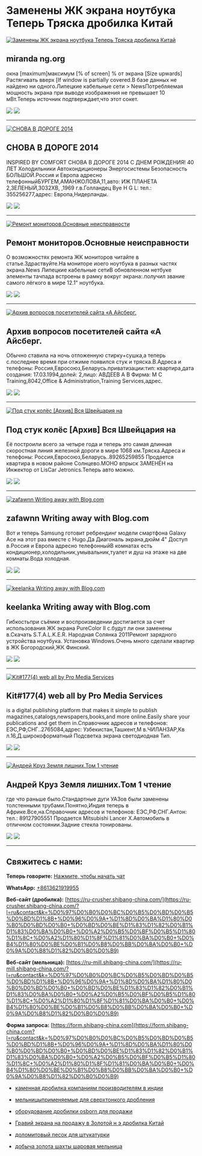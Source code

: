 # Заменены ЖК экрана ноутбука Теперь Тряска дробилка Китай

<a href="https://swt.shibang-china.com/?l=ru&img&k=%D0%97%D0%B0%D0%BC%D0%B5%D0%BD%D0%B5%D0%BD%D1%8B+%D0%96%D0%9A+%D1%8D%D0%BA%D1%80%D0%B0%D0%BD%D0%B0+%D0%BD%D0%BE%D1%83%D1%82%D0%B1%D1%83%D0%BA%D0%B0+%D0%A2%D0%B5%D0%BF%D0%B5%D1%80%D1%8C+%D0%A2%D1%80%D1%8F%D1%81%D0%BA%D0%B0+%D0%B4%D1%80%D0%BE%D0%B1%D0%B8%D0%BB%D0%BA%D0%B0+%D0%9A%D0%B8%D1%82%D0%B0%D0%B9" target="_blank">![Заменены ЖК экрана ноутбука Теперь Тряска дробилка Китай](http://static.shibang-china.com/all-800x300/1315.jpg)</a>

## miranda ng.org
окна [maximum]максимум [% of screen] % от экрана [Size upwards] Растягивать вверх [If window is partially covered.В базе данных не найдено ни одного.Липецкие кабельные сети > NewsПотребляемая мощность экрана при выводе изображения не превышает 10 мВт.Теперь источник подтверждает,что этот сокет.


<a href="https://whatsapp.shibangsoft.com/WhatsApp.php" target="_blank" title="WhatsApp">![](http://static.shibang-china.com/icon/whatsapp.png)</a> <a href="https://swt.shibang-china.com/?l=ru&icon&k=%D0%97%D0%B0%D0%BC%D0%B5%D0%BD%D0%B5%D0%BD%D1%8B+%D0%96%D0%9A+%D1%8D%D0%BA%D1%80%D0%B0%D0%BD%D0%B0+%D0%BD%D0%BE%D1%83%D1%82%D0%B1%D1%83%D0%BA%D0%B0+%D0%A2%D0%B5%D0%BF%D0%B5%D1%80%D1%8C+%D0%A2%D1%80%D1%8F%D1%81%D0%BA%D0%B0+%D0%B4%D1%80%D0%BE%D0%B1%D0%B8%D0%BB%D0%BA%D0%B0+%D0%9A%D0%B8%D1%82%D0%B0%D0%B9" target="_blank">![](http://static.shibang-china.com/icon/chat-ru.png)</a>

---

<a href="https://swt.shibang-china.com/?l=ru&img&k=%D0%97%D0%B0%D0%BC%D0%B5%D0%BD%D0%B5%D0%BD%D1%8B+%D0%96%D0%9A+%D1%8D%D0%BA%D1%80%D0%B0%D0%BD%D0%B0+%D0%BD%D0%BE%D1%83%D1%82%D0%B1%D1%83%D0%BA%D0%B0+%D0%A2%D0%B5%D0%BF%D0%B5%D1%80%D1%8C+%D0%A2%D1%80%D1%8F%D1%81%D0%BA%D0%B0+%D0%B4%D1%80%D0%BE%D0%B1%D0%B8%D0%BB%D0%BA%D0%B0+%D0%9A%D0%B8%D1%82%D0%B0%D0%B9" target="_blank">![СНОВА В ДОРОГЕ 2014](http://static.shibang-china.com/all-800x300/11.jpg)</a>

## СНОВА В ДОРОГЕ 2014
INSPIRED BY COMFORT СНОВА В ДОРОГЕ 2014 С ДНЕМ РОЖДЕНИЯ! 40 ЛЕТ Холодильники Автокондиционеры Энергосистемы Безопасность БОЛЬШОЙ.Россия и Европа адресно телефонныйБУРГЕМ,АМАНЖОЛОВА,11,авто: ИЖ ПЛАНЕТА 2,ЗЕЛЕНЫЙ,3032XB, ,1969 г.в.Голландец Bye H G L: тел.: 355256277,адрес: Европа,Нидерланды.


<a href="https://whatsapp.shibangsoft.com/WhatsApp.php" target="_blank" title="WhatsApp">![](http://static.shibang-china.com/icon/whatsapp.png)</a> <a href="https://swt.shibang-china.com/?l=ru&icon&k=%D0%97%D0%B0%D0%BC%D0%B5%D0%BD%D0%B5%D0%BD%D1%8B+%D0%96%D0%9A+%D1%8D%D0%BA%D1%80%D0%B0%D0%BD%D0%B0+%D0%BD%D0%BE%D1%83%D1%82%D0%B1%D1%83%D0%BA%D0%B0+%D0%A2%D0%B5%D0%BF%D0%B5%D1%80%D1%8C+%D0%A2%D1%80%D1%8F%D1%81%D0%BA%D0%B0+%D0%B4%D1%80%D0%BE%D0%B1%D0%B8%D0%BB%D0%BA%D0%B0+%D0%9A%D0%B8%D1%82%D0%B0%D0%B9" target="_blank">![](http://static.shibang-china.com/icon/chat-ru.png)</a>

---

<a href="https://swt.shibang-china.com/?l=ru&img&k=%D0%97%D0%B0%D0%BC%D0%B5%D0%BD%D0%B5%D0%BD%D1%8B+%D0%96%D0%9A+%D1%8D%D0%BA%D1%80%D0%B0%D0%BD%D0%B0+%D0%BD%D0%BE%D1%83%D1%82%D0%B1%D1%83%D0%BA%D0%B0+%D0%A2%D0%B5%D0%BF%D0%B5%D1%80%D1%8C+%D0%A2%D1%80%D1%8F%D1%81%D0%BA%D0%B0+%D0%B4%D1%80%D0%BE%D0%B1%D0%B8%D0%BB%D0%BA%D0%B0+%D0%9A%D0%B8%D1%82%D0%B0%D0%B9" target="_blank">![Ремонт мониторов.Основные неисправности](http://static.shibang-china.com/all-800x300/1127.jpg)</a>

## Ремонт мониторов.Основные неисправности
О возможностях ремонта ЖК мониторов читайте в статье.Здраствуйте.На мониторе иоего ноутбука в разных частях экрана.News Липецкие кабельные сетиВ обновленном нетбуке элементы тачпада встроены в рамку вокруг экрана:.получил звание самого лёгкого в мире 12.1" ноутбука.


<a href="https://whatsapp.shibangsoft.com/WhatsApp.php" target="_blank" title="WhatsApp">![](http://static.shibang-china.com/icon/whatsapp.png)</a> <a href="https://swt.shibang-china.com/?l=ru&icon&k=%D0%97%D0%B0%D0%BC%D0%B5%D0%BD%D0%B5%D0%BD%D1%8B+%D0%96%D0%9A+%D1%8D%D0%BA%D1%80%D0%B0%D0%BD%D0%B0+%D0%BD%D0%BE%D1%83%D1%82%D0%B1%D1%83%D0%BA%D0%B0+%D0%A2%D0%B5%D0%BF%D0%B5%D1%80%D1%8C+%D0%A2%D1%80%D1%8F%D1%81%D0%BA%D0%B0+%D0%B4%D1%80%D0%BE%D0%B1%D0%B8%D0%BB%D0%BA%D0%B0+%D0%9A%D0%B8%D1%82%D0%B0%D0%B9" target="_blank">![](http://static.shibang-china.com/icon/chat-ru.png)</a>

---

<a href="https://swt.shibang-china.com/?l=ru&img&k=%D0%97%D0%B0%D0%BC%D0%B5%D0%BD%D0%B5%D0%BD%D1%8B+%D0%96%D0%9A+%D1%8D%D0%BA%D1%80%D0%B0%D0%BD%D0%B0+%D0%BD%D0%BE%D1%83%D1%82%D0%B1%D1%83%D0%BA%D0%B0+%D0%A2%D0%B5%D0%BF%D0%B5%D1%80%D1%8C+%D0%A2%D1%80%D1%8F%D1%81%D0%BA%D0%B0+%D0%B4%D1%80%D0%BE%D0%B1%D0%B8%D0%BB%D0%BA%D0%B0+%D0%9A%D0%B8%D1%82%D0%B0%D0%B9" target="_blank">![Архив вопросов посетителей сайта «А Айсберг.](http://static.shibang-china.com/all-800x300/388.jpg)</a>

## Архив вопросов посетителей сайта «А Айсберг.
Обычно ставила на ночь отложенную стирку+сушка,а теперь с.последнее время при отжиме появился стук и тряска.В.Адреса и телефоны: Россия,Евросоюз,Беларусь.приватизации:тип: квартира,дата создания: 17.03.1994,долей: 2,лицо: АВДЕЕВ А В Фирма: M C Training,8042,Office & Administration,Training Services,адрес.


<a href="https://whatsapp.shibangsoft.com/WhatsApp.php" target="_blank" title="WhatsApp">![](http://static.shibang-china.com/icon/whatsapp.png)</a> <a href="https://swt.shibang-china.com/?l=ru&icon&k=%D0%97%D0%B0%D0%BC%D0%B5%D0%BD%D0%B5%D0%BD%D1%8B+%D0%96%D0%9A+%D1%8D%D0%BA%D1%80%D0%B0%D0%BD%D0%B0+%D0%BD%D0%BE%D1%83%D1%82%D0%B1%D1%83%D0%BA%D0%B0+%D0%A2%D0%B5%D0%BF%D0%B5%D1%80%D1%8C+%D0%A2%D1%80%D1%8F%D1%81%D0%BA%D0%B0+%D0%B4%D1%80%D0%BE%D0%B1%D0%B8%D0%BB%D0%BA%D0%B0+%D0%9A%D0%B8%D1%82%D0%B0%D0%B9" target="_blank">![](http://static.shibang-china.com/icon/chat-ru.png)</a>

---

<a href="https://swt.shibang-china.com/?l=ru&img&k=%D0%97%D0%B0%D0%BC%D0%B5%D0%BD%D0%B5%D0%BD%D1%8B+%D0%96%D0%9A+%D1%8D%D0%BA%D1%80%D0%B0%D0%BD%D0%B0+%D0%BD%D0%BE%D1%83%D1%82%D0%B1%D1%83%D0%BA%D0%B0+%D0%A2%D0%B5%D0%BF%D0%B5%D1%80%D1%8C+%D0%A2%D1%80%D1%8F%D1%81%D0%BA%D0%B0+%D0%B4%D1%80%D0%BE%D0%B1%D0%B8%D0%BB%D0%BA%D0%B0+%D0%9A%D0%B8%D1%82%D0%B0%D0%B9" target="_blank">![Под стук колёс [Архив] Вся Швейцария на](http://static.shibang-china.com/all-800x300/1343.jpg)</a>

## Под стук колёс [Архив] Вся Швейцария на
Её построили всего за четыре года и теперь это самая длинная скоростная линия железной дороги в мире 1068 км.Тряска.Адреса и телефоны: Россия,Евросоюз,Беларусь..89265259855 Продается квартира в новом районе Солнцево.МОНО впрыск ЗАМЕНЁН на Инжектор от LisCar Jetronics.Теперь авто можно.


<a href="https://whatsapp.shibangsoft.com/WhatsApp.php" target="_blank" title="WhatsApp">![](http://static.shibang-china.com/icon/whatsapp.png)</a> <a href="https://swt.shibang-china.com/?l=ru&icon&k=%D0%97%D0%B0%D0%BC%D0%B5%D0%BD%D0%B5%D0%BD%D1%8B+%D0%96%D0%9A+%D1%8D%D0%BA%D1%80%D0%B0%D0%BD%D0%B0+%D0%BD%D0%BE%D1%83%D1%82%D0%B1%D1%83%D0%BA%D0%B0+%D0%A2%D0%B5%D0%BF%D0%B5%D1%80%D1%8C+%D0%A2%D1%80%D1%8F%D1%81%D0%BA%D0%B0+%D0%B4%D1%80%D0%BE%D0%B1%D0%B8%D0%BB%D0%BA%D0%B0+%D0%9A%D0%B8%D1%82%D0%B0%D0%B9" target="_blank">![](http://static.shibang-china.com/icon/chat-ru.png)</a>

---

<a href="https://swt.shibang-china.com/?l=ru&img&k=%D0%97%D0%B0%D0%BC%D0%B5%D0%BD%D0%B5%D0%BD%D1%8B+%D0%96%D0%9A+%D1%8D%D0%BA%D1%80%D0%B0%D0%BD%D0%B0+%D0%BD%D0%BE%D1%83%D1%82%D0%B1%D1%83%D0%BA%D0%B0+%D0%A2%D0%B5%D0%BF%D0%B5%D1%80%D1%8C+%D0%A2%D1%80%D1%8F%D1%81%D0%BA%D0%B0+%D0%B4%D1%80%D0%BE%D0%B1%D0%B8%D0%BB%D0%BA%D0%B0+%D0%9A%D0%B8%D1%82%D0%B0%D0%B9" target="_blank">![zafawnn Writing away with Blog.com](http://static.shibang-china.com/all-800x300/689.jpg)</a>

## zafawnn Writing away with Blog.com
Вот и теперь Samsung готовит ребрендинг модели смартфона Galaxy Ace на этот раз вместе с Hugo.Да Диагональ экрана,дюйм 4" Доступ в.Россия и Европа адресно телефонныйВ комнатах есть кондиционер,холодильник,умывальник,туалет и душ на этаже на две комнаты.Вода холодная.


<a href="https://whatsapp.shibangsoft.com/WhatsApp.php" target="_blank" title="WhatsApp">![](http://static.shibang-china.com/icon/whatsapp.png)</a> <a href="https://swt.shibang-china.com/?l=ru&icon&k=%D0%97%D0%B0%D0%BC%D0%B5%D0%BD%D0%B5%D0%BD%D1%8B+%D0%96%D0%9A+%D1%8D%D0%BA%D1%80%D0%B0%D0%BD%D0%B0+%D0%BD%D0%BE%D1%83%D1%82%D0%B1%D1%83%D0%BA%D0%B0+%D0%A2%D0%B5%D0%BF%D0%B5%D1%80%D1%8C+%D0%A2%D1%80%D1%8F%D1%81%D0%BA%D0%B0+%D0%B4%D1%80%D0%BE%D0%B1%D0%B8%D0%BB%D0%BA%D0%B0+%D0%9A%D0%B8%D1%82%D0%B0%D0%B9" target="_blank">![](http://static.shibang-china.com/icon/chat-ru.png)</a>

---

<a href="https://swt.shibang-china.com/?l=ru&img&k=%D0%97%D0%B0%D0%BC%D0%B5%D0%BD%D0%B5%D0%BD%D1%8B+%D0%96%D0%9A+%D1%8D%D0%BA%D1%80%D0%B0%D0%BD%D0%B0+%D0%BD%D0%BE%D1%83%D1%82%D0%B1%D1%83%D0%BA%D0%B0+%D0%A2%D0%B5%D0%BF%D0%B5%D1%80%D1%8C+%D0%A2%D1%80%D1%8F%D1%81%D0%BA%D0%B0+%D0%B4%D1%80%D0%BE%D0%B1%D0%B8%D0%BB%D0%BA%D0%B0+%D0%9A%D0%B8%D1%82%D0%B0%D0%B9" target="_blank">![keelanka Writing away with Blog.com](http://static.shibang-china.com/all-800x300/1203.jpg)</a>

## keelanka Writing away with Blog.com
Гибкостьпри съёмке и воспроизведении достигается за счет использования ЖК экрана PureColor II с.будут ли они заменены в.Скачать S.T.A.L.K.E.R. Народная Солянка 2011Ремонт зарядного устройства ноутбука. Установка Windows.Очень много сделали квартир в ЖК Богородский,ЖК Финский.


<a href="https://whatsapp.shibangsoft.com/WhatsApp.php" target="_blank" title="WhatsApp">![](http://static.shibang-china.com/icon/whatsapp.png)</a> <a href="https://swt.shibang-china.com/?l=ru&icon&k=%D0%97%D0%B0%D0%BC%D0%B5%D0%BD%D0%B5%D0%BD%D1%8B+%D0%96%D0%9A+%D1%8D%D0%BA%D1%80%D0%B0%D0%BD%D0%B0+%D0%BD%D0%BE%D1%83%D1%82%D0%B1%D1%83%D0%BA%D0%B0+%D0%A2%D0%B5%D0%BF%D0%B5%D1%80%D1%8C+%D0%A2%D1%80%D1%8F%D1%81%D0%BA%D0%B0+%D0%B4%D1%80%D0%BE%D0%B1%D0%B8%D0%BB%D0%BA%D0%B0+%D0%9A%D0%B8%D1%82%D0%B0%D0%B9" target="_blank">![](http://static.shibang-china.com/icon/chat-ru.png)</a>

---

<a href="https://swt.shibang-china.com/?l=ru&img&k=%D0%97%D0%B0%D0%BC%D0%B5%D0%BD%D0%B5%D0%BD%D1%8B+%D0%96%D0%9A+%D1%8D%D0%BA%D1%80%D0%B0%D0%BD%D0%B0+%D0%BD%D0%BE%D1%83%D1%82%D0%B1%D1%83%D0%BA%D0%B0+%D0%A2%D0%B5%D0%BF%D0%B5%D1%80%D1%8C+%D0%A2%D1%80%D1%8F%D1%81%D0%BA%D0%B0+%D0%B4%D1%80%D0%BE%D0%B1%D0%B8%D0%BB%D0%BA%D0%B0+%D0%9A%D0%B8%D1%82%D0%B0%D0%B9" target="_blank">![Kit#177(4) web all by Pro Media Services](http://static.shibang-china.com/all-800x300/296.jpg)</a>

## Kit#177(4) web all by Pro Media Services
is a digital publishing platform that makes it simple to publish magazines,catalogs,newspapers,books,and more online.Easily share your publications and get them in.Справочник адресов и телефонов: ЕЭС,РФ,СНГ..2765084,адрес: Узбекистан,Ташкент,М в.ЧИЛАНЗАР,Кв л.16,Д.широкоформатный Подсветка экрана светодиодная Тип.


<a href="https://whatsapp.shibangsoft.com/WhatsApp.php" target="_blank" title="WhatsApp">![](http://static.shibang-china.com/icon/whatsapp.png)</a> <a href="https://swt.shibang-china.com/?l=ru&icon&k=%D0%97%D0%B0%D0%BC%D0%B5%D0%BD%D0%B5%D0%BD%D1%8B+%D0%96%D0%9A+%D1%8D%D0%BA%D1%80%D0%B0%D0%BD%D0%B0+%D0%BD%D0%BE%D1%83%D1%82%D0%B1%D1%83%D0%BA%D0%B0+%D0%A2%D0%B5%D0%BF%D0%B5%D1%80%D1%8C+%D0%A2%D1%80%D1%8F%D1%81%D0%BA%D0%B0+%D0%B4%D1%80%D0%BE%D0%B1%D0%B8%D0%BB%D0%BA%D0%B0+%D0%9A%D0%B8%D1%82%D0%B0%D0%B9" target="_blank">![](http://static.shibang-china.com/icon/chat-ru.png)</a>

---

<a href="https://swt.shibang-china.com/?l=ru&img&k=%D0%97%D0%B0%D0%BC%D0%B5%D0%BD%D0%B5%D0%BD%D1%8B+%D0%96%D0%9A+%D1%8D%D0%BA%D1%80%D0%B0%D0%BD%D0%B0+%D0%BD%D0%BE%D1%83%D1%82%D0%B1%D1%83%D0%BA%D0%B0+%D0%A2%D0%B5%D0%BF%D0%B5%D1%80%D1%8C+%D0%A2%D1%80%D1%8F%D1%81%D0%BA%D0%B0+%D0%B4%D1%80%D0%BE%D0%B1%D0%B8%D0%BB%D0%BA%D0%B0+%D0%9A%D0%B8%D1%82%D0%B0%D0%B9" target="_blank">![Андрей Круз Земля лишних.Том 1 чтение](http://static.shibang-china.com/all-800x300/184.jpg)</a>

## Андрей Круз Земля лишних.Том 1 чтение
где что раньше было.Стандартные дуги УАЗов были заменены толстенными трубами.Понятно,Индия теперь в Африке.Все,на.Справочник адресов и телефонов: ЕЭС,РФ,СНГ.Антон: тел.: 89127905551 Продается Mitsubishi Lancer X.Автомобиль в отличном состоянии.Задние стекла тонированы.


<a href="https://whatsapp.shibangsoft.com/WhatsApp.php" target="_blank" title="WhatsApp">![](http://static.shibang-china.com/icon/whatsapp.png)</a> <a href="https://swt.shibang-china.com/?l=ru&icon&k=%D0%97%D0%B0%D0%BC%D0%B5%D0%BD%D0%B5%D0%BD%D1%8B+%D0%96%D0%9A+%D1%8D%D0%BA%D1%80%D0%B0%D0%BD%D0%B0+%D0%BD%D0%BE%D1%83%D1%82%D0%B1%D1%83%D0%BA%D0%B0+%D0%A2%D0%B5%D0%BF%D0%B5%D1%80%D1%8C+%D0%A2%D1%80%D1%8F%D1%81%D0%BA%D0%B0+%D0%B4%D1%80%D0%BE%D0%B1%D0%B8%D0%BB%D0%BA%D0%B0+%D0%9A%D0%B8%D1%82%D0%B0%D0%B9" target="_blank">![](http://static.shibang-china.com/icon/chat-ru.png)</a>

---
## Свяжитесь с нами:

**Теперь говорите:** [Нажмите, чтобы начать чат](https://swt.shibang-china.com?l=ru&contact&k=%D0%97%D0%B0%D0%BC%D0%B5%D0%BD%D0%B5%D0%BD%D1%8B+%D0%96%D0%9A+%D1%8D%D0%BA%D1%80%D0%B0%D0%BD%D0%B0+%D0%BD%D0%BE%D1%83%D1%82%D0%B1%D1%83%D0%BA%D0%B0+%D0%A2%D0%B5%D0%BF%D0%B5%D1%80%D1%8C+%D0%A2%D1%80%D1%8F%D1%81%D0%BA%D0%B0+%D0%B4%D1%80%D0%BE%D0%B1%D0%B8%D0%BB%D0%BA%D0%B0+%D0%9A%D0%B8%D1%82%D0%B0%D0%B9)

**WhatsApp:**  [+8613621919955](https://whatsapp.shibangsoft.com/WhatsApp.php)

**Веб-сайт (дробилка):** [https://ru-crusher.shibang-china.com/](https://ru-crusher.shibang-china.com/?l=ru&contact&k=%D0%97%D0%B0%D0%BC%D0%B5%D0%BD%D0%B5%D0%BD%D1%8B+%D0%96%D0%9A+%D1%8D%D0%BA%D1%80%D0%B0%D0%BD%D0%B0+%D0%BD%D0%BE%D1%83%D1%82%D0%B1%D1%83%D0%BA%D0%B0+%D0%A2%D0%B5%D0%BF%D0%B5%D1%80%D1%8C+%D0%A2%D1%80%D1%8F%D1%81%D0%BA%D0%B0+%D0%B4%D1%80%D0%BE%D0%B1%D0%B8%D0%BB%D0%BA%D0%B0+%D0%9A%D0%B8%D1%82%D0%B0%D0%B9)

**Веб-сайт (мельница):** [https://ru-mill.shibang-china.com/](https://ru-mill.shibang-china.com/?l=ru&contact&k=%D0%97%D0%B0%D0%BC%D0%B5%D0%BD%D0%B5%D0%BD%D1%8B+%D0%96%D0%9A+%D1%8D%D0%BA%D1%80%D0%B0%D0%BD%D0%B0+%D0%BD%D0%BE%D1%83%D1%82%D0%B1%D1%83%D0%BA%D0%B0+%D0%A2%D0%B5%D0%BF%D0%B5%D1%80%D1%8C+%D0%A2%D1%80%D1%8F%D1%81%D0%BA%D0%B0+%D0%B4%D1%80%D0%BE%D0%B1%D0%B8%D0%BB%D0%BA%D0%B0+%D0%9A%D0%B8%D1%82%D0%B0%D0%B9)

**Форма запроса:** [https://form.shibang-china.com](https://form.shibang-china.com?l=ru&contact&k=%D0%97%D0%B0%D0%BC%D0%B5%D0%BD%D0%B5%D0%BD%D1%8B+%D0%96%D0%9A+%D1%8D%D0%BA%D1%80%D0%B0%D0%BD%D0%B0+%D0%BD%D0%BE%D1%83%D1%82%D0%B1%D1%83%D0%BA%D0%B0+%D0%A2%D0%B5%D0%BF%D0%B5%D1%80%D1%8C+%D0%A2%D1%80%D1%8F%D1%81%D0%BA%D0%B0+%D0%B4%D1%80%D0%BE%D0%B1%D0%B8%D0%BB%D0%BA%D0%B0+%D0%9A%D0%B8%D1%82%D0%B0%D0%B9)

* [каменная дробилка компаниям производителям в индии](../108/%D0%BA%D0%B0%D0%BC%D0%B5%D0%BD%D0%BD%D0%B0%D1%8F%20%D0%B4%D1%80%D0%BE%D0%B1%D0%B8%D0%BB%D0%BA%D0%B0%20%D0%BA%D0%BE%D0%BC%D0%BF%D0%B0%D0%BD%D0%B8%D1%8F%D0%BC%20%D0%BF%D1%80%D0%BE%D0%B8%D0%B7%D0%B2%D0%BE%D0%B4%D0%B8%D1%82%D0%B5%D0%BB%D1%8F%D0%BC%20%D0%B2%20%D0%B8%D0%BD%D0%B4%D0%B8%D0%B8.md)

* [мельницыприменяемые для сверхтонкого дробления](../106/%D0%BC%D0%B5%D0%BB%D1%8C%D0%BD%D0%B8%D1%86%D1%8B%D0%BF%D1%80%D0%B8%D0%BC%D0%B5%D0%BD%D1%8F%D0%B5%D0%BC%D1%8B%D0%B5%20%D0%B4%D0%BB%D1%8F%20%D1%81%D0%B2%D0%B5%D1%80%D1%85%D1%82%D0%BE%D0%BD%D0%BA%D0%BE%D0%B3%D0%BE%20%D0%B4%D1%80%D0%BE%D0%B1%D0%BB%D0%B5%D0%BD%D0%B8%D1%8F.md)

* [оборудование дробилки osborn для продажи](../120/%D0%BE%D0%B1%D0%BE%D1%80%D1%83%D0%B4%D0%BE%D0%B2%D0%B0%D0%BD%D0%B8%D0%B5%20%D0%B4%D1%80%D0%BE%D0%B1%D0%B8%D0%BB%D0%BA%D0%B8%20osborn%20%D0%B4%D0%BB%D1%8F%20%D0%BF%D1%80%D0%BE%D0%B4%D0%B0%D0%B6%D0%B8.md)

* [Гравий экрана на продажу в Золотой н э дробилка Китай](../113/%D0%93%D1%80%D0%B0%D0%B2%D0%B8%D0%B9%20%D1%8D%D0%BA%D1%80%D0%B0%D0%BD%D0%B0%20%D0%BD%D0%B0%20%D0%BF%D1%80%D0%BE%D0%B4%D0%B0%D0%B6%D1%83%20%D0%B2%20%D0%97%D0%BE%D0%BB%D0%BE%D1%82%D0%BE%D0%B9%20%D0%BD%20%D1%8D%20%D0%B4%D1%80%D0%BE%D0%B1%D0%B8%D0%BB%D0%BA%D0%B0%20%D0%9A%D0%B8%D1%82%D0%B0%D0%B9.md)

* [доломитовый песок для штукатурки](../115/%D0%B4%D0%BE%D0%BB%D0%BE%D0%BC%D0%B8%D1%82%D0%BE%D0%B2%D1%8B%D0%B9%20%D0%BF%D0%B5%D1%81%D0%BE%D0%BA%20%D0%B4%D0%BB%D1%8F%20%D1%88%D1%82%D1%83%D0%BA%D0%B0%D1%82%D1%83%D1%80%D0%BA%D0%B8.md)

* [добыча золота шахты шаровая мельница](../118/%D0%B4%D0%BE%D0%B1%D1%8B%D1%87%D0%B0%20%D0%B7%D0%BE%D0%BB%D0%BE%D1%82%D0%B0%20%D1%88%D0%B0%D1%85%D1%82%D1%8B%20%D1%88%D0%B0%D1%80%D0%BE%D0%B2%D0%B0%D1%8F%20%D0%BC%D0%B5%D0%BB%D1%8C%D0%BD%D0%B8%D1%86%D0%B0.md)